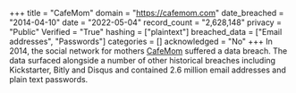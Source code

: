 +++
title = "CafeMom"
domain = "https://cafemom.com"
date_breached = "2014-04-10"
date = "2022-05-04"
record_count = "2,628,148"
privacy = "Public"
Verified = "True"
hashing = ["plaintext"]
breached_data = ["Email addresses", "Passwords"]
categories = []
acknowledged = "No"
+++
In 2014, the social network for mothers <a href="http://www.cafemom.com" target="_blank" rel="noopener">CafeMom</a> suffered a data breach. The data surfaced alongside a number of other historical breaches including Kickstarter, Bitly and Disqus and contained 2.6 million email addresses and plain text passwords.
